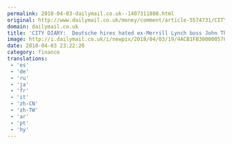 ```yaml
---
permalink: 2018-04-03-dailymail.co.uk--1407311800.html
original: http://www.dailymail.co.uk/money/comment/article-5574731/CITY-DIARY-Deutsche-hires-hated-ex-Merrill-Lynch-boss-John-Thain.html?ITO=1490&ns_mchannel=rss&ns_campaign=1490
domain: dailymail.co.uk
title: 'CITY DIARY:  Deutsche hires hated ex-Merrill Lynch boss John Thain'
image: http://i.dailymail.co.uk/i/newpix/2018/04/03/19/4ACB1FB300000578-0-image-a-8_1522778784654.jpg
date: 2018-04-03 23:22:20
category: finance
translations: 
 - 'es'
 - 'de'
 - 'ru'
 - 'ja'
 - 'fr'
 - 'it'
 - 'zh-CN'
 - 'zh-TW'
 - 'ar'
 - 'pt'
 - 'hy'
---
```


